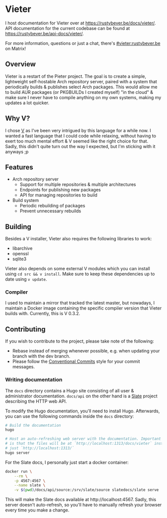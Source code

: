 # Vieter

I host documentation for Vieter over at https://rustybever.be/docs/vieter/. API
documentation for the current codebase can be found at
https://rustybever.be/api-docs/vieter/.

For more information, questions or just a chat, there's
[#vieter:rustybever.be](https://matrix.to/#/#vieter:rustybever.be) on Matrix!

## Overview

Vieter is a restart of the Pieter project. The goal is to create a simple,
lightweight self-hostable Arch repository server, paired with a system that
periodically builds & publishes select Arch packages. This would allow me to
build AUR packages (or PKGBUILDs I created myself) "in the cloud" & make sure I
never have to compile anything on my own systems, making my updates a lot
quicker.

## Why V?

I chose [V](https://vlang.io/) as I've been very intrigued by this language for
a while now. I wanted a fast language that I could code while relaxing, without
having to exert too much mental effort & V seemed like the right choice for
that. Sadly, this didn't quite turn out the way I expected, but I'm sticking
with it anyways ;p

## Features

* Arch repository server
    * Support for multiple repositories & multiple architectures
    * Endpoints for publishing new packages
    * API for managing repositories to build
* Build system
    * Periodic rebuilding of packages
    * Prevent unnecessary rebuilds

## Building

Besides a V installer, Vieter also requires the following libraries to work:

* libarchive
* openssl
* sqlite3

Vieter also depends on some external V modules which you can install using `cd
src && v install`. Make sure to keep these dependencies up to date using `v
update`.

### Compiler

I used to maintain a mirror that tracked the latest master, but nowadays, I
maintain a Docker image containing the specific compiler version that Vieter
builds with. Currently, this is V 0.3.2.

## Contributing

If you wish to contribute to the project, please take note of the following:

* Rebase instead of merging whenever possible, e.g. when updating your branch
  with the dev branch.
* Please follow the
  [Conventional Commits](https://www.conventionalcommits.org/) style for your
  commit messages.

### Writing documentation

The `docs` directory contains a Hugo site consisting of all user &
administrator documentation. `docs/api` on the other hand is a
[Slate](https://github.com/slatedocs/slate) project describing the HTTP web
API.

To modify the Hugo documentation, you'll need to install Hugo. Afterwards, you
can use the following commands inside the `docs` directory:

```sh
# Build the documentation
hugo

# Host an auto-refreshing web server with the documentation. Important to note
# is that the files will be at `http://localhost:1313/docs/vieter` instead of
# just `http://localhost:1313/`
hugo server
```

For the Slate docs, I personally just start a docker container:

```sh
docker run \
    --rm \
    -p 4567:4567 \
    --name slate \
    -v $(pwd)/docs/api/source:/srv/slate/source slatedocs/slate serve
```

This will make the Slate docs available at http://localhost:4567. Sadly, this
server doesn't auto-refresh, so you'll have to manually refresh your browser
every time you make a change.
